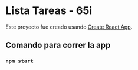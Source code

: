 # Lista Tareas - 65i

Este proyecto fue creado usando [Create React App](https://github.com/facebook/create-react-app).

## Comando para correr la app

### `npm start`

